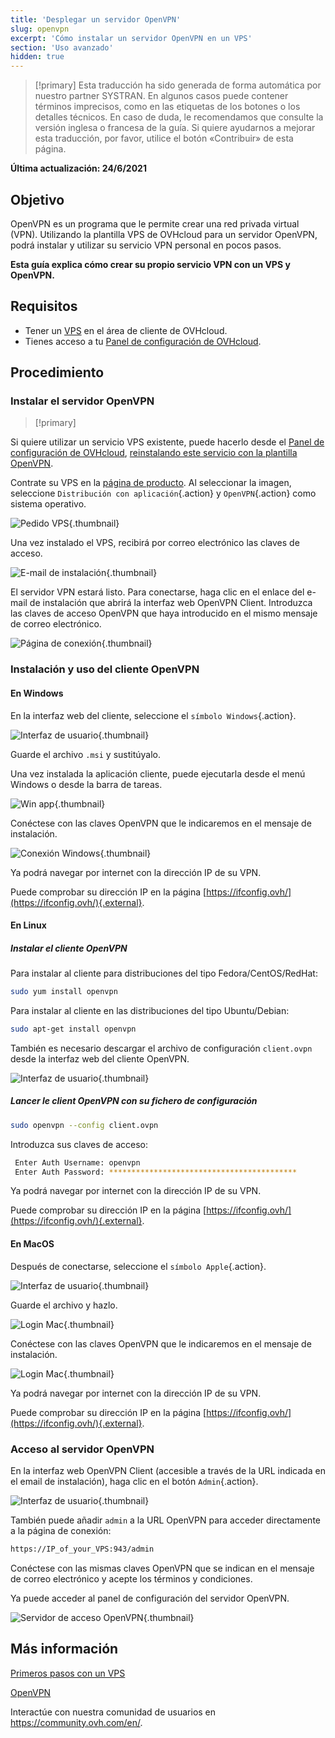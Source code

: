 ```yaml
---
title: 'Desplegar un servidor OpenVPN'
slug: openvpn
excerpt: 'Cómo instalar un servidor OpenVPN en un VPS'
section: 'Uso avanzado'
hidden: true
---
```


> [!primary]
> Esta traducción ha sido generada de forma automática por nuestro partner SYSTRAN. En algunos casos puede contener términos imprecisos, como en las etiquetas de los botones o los detalles técnicos. En caso de duda, le recomendamos que consulte la versión inglesa o francesa de la guía. Si quiere ayudarnos a mejorar esta traducción, por favor, utilice el botón «Contribuir» de esta página.
> 

**Última actualización: 24/6/2021**

## Objetivo

OpenVPN es un programa que le permite crear una red privada virtual (VPN). Utilizando la plantilla VPS de OVHcloud para un servidor OpenVPN, podrá instalar y utilizar su servicio VPN personal en pocos pasos.

**Esta guía explica cómo crear su propio servicio VPN con un VPS y OpenVPN.**

## Requisitos

- Tener un [VPS](https://www.ovhcloud.com/es-es/vps/) en el área de cliente de OVHcloud.
- Tienes acceso a tu [Panel de configuración de OVHcloud](https://www.ovh.com/auth/?action=gotomanager&from=https://www.ovh.es/&ovhSubsidiary=es).

## Procedimiento

### Instalar el servidor OpenVPN

> [!primary]
>
Si quiere utilizar un servicio VPS existente, puede hacerlo desde el [Panel de configuración de OVHcloud](https://www.ovh.com/auth/?action=gotomanager&from=https://www.ovh.es/&ovhSubsidiary=es), [reinstalando este servicio con la plantilla OpenVPN](../primeros-pasos-con-vps/#reinstallvps).
>

Contrate su VPS en la [página de producto](https://www.ovhcloud.com/es-es/vps/). Al seleccionar la imagen, seleccione `Distribución con aplicación`{.action} y `OpenVPN`{.action} como sistema operativo.

![Pedido VPS](images/order_vps.png){.thumbnail}

Una vez instalado el VPS, recibirá por correo electrónico las claves de acceso.

![E-mail de instalación](images/opencredent2.png){.thumbnail}

El servidor VPN estará listo. Para conectarse, haga clic en el enlace del e-mail de instalación que abrirá la interfaz web OpenVPN Client. Introduzca las claves de acceso OpenVPN que haya introducido en el mismo mensaje de correo electrónico.

![Página de conexión](images/login_user.png){.thumbnail}

### Instalación y uso del cliente OpenVPN

#### En Windows

En la interfaz web del cliente, seleccione el `símbolo Windows`{.action}.

![Interfaz de usuario](images/windows_client.png){.thumbnail}

Guarde el archivo `.msi` y sustitúyalo.

Una vez instalada la aplicación cliente, puede ejecutarla desde el menú Windows o desde la barra de tareas.

![Win app](images/win_launch.png){.thumbnail}

Conéctese con las claves OpenVPN que le indicaremos en el mensaje de instalación.

![Conexión Windows](images/win_login.png){.thumbnail}

Ya podrá navegar por internet con la dirección IP de su VPN.

Puede comprobar su dirección IP en la página [https://ifconfig.ovh/](https://ifconfig.ovh/){.external}.

#### En Linux

##### **Instalar el cliente OpenVPN**

Para instalar al cliente para distribuciones del tipo Fedora/CentOS/RedHat:

```sh
sudo yum install openvpn
```

Para instalar al cliente en las distribuciones del tipo Ubuntu/Debian:

```sh
sudo apt-get install openvpn
```

También es necesario descargar el archivo de configuración `client.ovpn` desde la interfaz web del cliente OpenVPN.

![Interfaz de usuario](images/ovpn.png){.thumbnail}

##### **Lancer le client OpenVPN con su fichero de configuración**

```sh
sudo openvpn --config client.ovpn
```

Introduzca sus claves de acceso:

```sh
 Enter Auth Username: openvpn
 Enter Auth Password: ******************************************
```

Ya podrá navegar por internet con la dirección IP de su VPN.

Puede comprobar su dirección IP en la página [https://ifconfig.ovh/](https://ifconfig.ovh/){.external}.

#### En MacOS

Después de conectarse, seleccione el `símbolo Apple`{.action}.

![Interfaz de usuario](images/mac_client.png){.thumbnail}

Guarde el archivo y hazlo.

![Login Mac](images/login_screen_mac.png){.thumbnail}

Conéctese con las claves OpenVPN que le indicaremos en el mensaje de instalación.

![Login Mac](images/connection_openvpn_mac.png){.thumbnail}

Ya podrá navegar por internet con la dirección IP de su VPN.

Puede comprobar su dirección IP en la página [https://ifconfig.ovh/](https://ifconfig.ovh/){.external}.

### Acceso al servidor OpenVPN

En la interfaz web OpenVPN Client (accesible a través de la URL indicada en el email de instalación), haga clic en el botón `Admin`{.action}.

![Interfaz de usuario](images/admin_button.png){.thumbnail}

También puede añadir `admin` a la URL OpenVPN para acceder directamente a la página de conexión:

```sh
https://IP_of_your_VPS:943/admin
```

Conéctese con las mismas claves OpenVPN que se indican en el mensaje de correo electrónico y acepte los términos y condiciones.

Ya puede acceder al panel de configuración del servidor OpenVPN.

![Servidor de acceso OpenVPN](images/admin_access.png){.thumbnail}

## Más información

[Primeros pasos con un VPS](../primeros-pasos-con-vps/)

[OpenVPN](https://openvpn.net/)

Interactúe con nuestra comunidad de usuarios en <https://community.ovh.com/en/>.